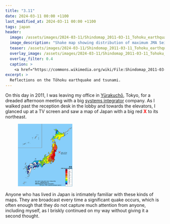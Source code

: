 ```yaml
---
title: "3.11"
date: 2024-03-11 00:00 +1100
last_modified_at: 2024-03-11 00:00 +1100
tags: japan
header:
  image: /assets/images/2024-03-11/Shindomap_2011-03-11_Tohoku_earthquake.png
  image_description: "Shake map showing distribution of maximum JMA Seismic Intensities by-prefecture for the 11 March 2011"
  teaser: /assets/images/2024-03-11/Shindomap_2011-03-11_Tohoku_earthquake.png
  overlay_image: /assets/images/2024-03-11/Shindomap_2011-03-11_Tohoku_earthquake-overlay.png
  overlay_filter: 0.4
  caption: >
    <a href="https://commons.wikimedia.org/wiki/File:Shindomap_2011-03-11_Tohoku_earthquake.png">own work</a>, <a href="https://creativecommons.org/licenses/by-sa/3.0">CC BY-SA 3.0</a>, via Wikimedia Commons
excerpt: >
  Reflections on the Tōhoku earthquake and tsunami.
---
```


On this day in 2011, I was leaving my office in [Yūrakuchō][], Tokyo, for a
dreaded afternoon meeting with a big [systems integrator][] company. As I walked
past the reception desk in the lobby and towards the elevators, I glanced up at
a TV screen and saw a map of Japan with a big red
<span style="color: red; font-weight: bold;">X</span> to its northeast.

<div class="centered-image" style="width: 50%">
  <figure>
    <img src="/assets/images/2024-03-11/Shindomap_2011-03-11_Tohoku_earthquake.png"
         alt="Shake map showing distribution of maximum JMA Seismic Intensities by-prefecture for the 11 March 2011">
  </figure>
</div>

Anyone who has lived in Japan is intimately familiar with these kinds of maps.
They are broadcast every time a significant quake occurs, which is often enough
that they do not capture much attention from anyone, including myself, as I
briskly continued on my way without giving it a second thought.

[systems integrator]: https://en.wikipedia.org/wiki/Systems_integrator
[Yūrakuchō]: https://en.wikipedia.org/wiki/Y%C5%ABrakuch%C5%8D
